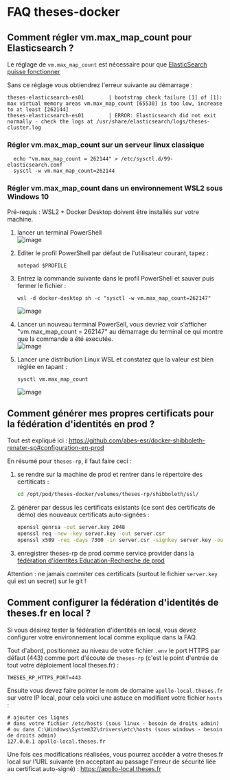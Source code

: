 # FAQ theses-docker

## Comment régler vm.max_map_count pour Elasticsearch ?

Le réglage de ``vm.max_map_count`` est nécessaire pour que [ElasticSearch puisse fonctionner](https://www.elastic.co/guide/en/elasticsearch/reference/current/vm-max-map-count.html) 

Sans ce réglage vous obtiendrez l'erreur suivante au démarrage :
```
theses-elasticsearch-es01        | bootstrap check failure [1] of [1]: max virtual memory areas vm.max_map_count [65530] is too low, increase to at least [262144]
theses-elasticsearch-es01        | ERROR: Elasticsearch did not exit normally - check the logs at /usr/share/elasticsearch/logs/theses-cluster.log
```


### Régler vm.max_map_count sur un serveur linux classique

```
  echo "vm.max_map_count = 262144" > /etc/sysctl.d/99-elasticsearch.conf
  sysctl -w vm.max_map_count=262144
```

### Régler vm.max_map_count dans un environnement WSL2 sous Windows 10

Pré-requis : WSL2 + Docker Desktop doivent être installés sur votre machine.

1) lancer un terminal PowerShell  
   ![image](https://user-images.githubusercontent.com/328244/178310894-f93c76bc-a85f-45e9-97ab-d5256bc3166b.png)

2) Editer le profil PowerShell par défaut de l'utilisateur courant, tapez :
   ```
   notepad $PROFILE
   ```  
3) Entrez la commande suivante dans le profil PowerShell et sauver puis fermer le fichier :
   ```
   wsl -d docker-desktop sh -c "sysctl -w vm.max_map_count=262147"
   ```  
   ![image](https://user-images.githubusercontent.com/328244/178311027-9f83e6b1-d48e-4442-94c3-7724e2974e45.png)
   
4) Lancer un nouveau terminal PowerSell, vous devriez voir s'afficher "vm.max_map_count = 262147" au démarrage du terminal ce qui montre que la commande a été executée.  
   ![image](https://user-images.githubusercontent.com/328244/178311186-4b2422b2-ebd6-4b20-98c7-6c42250cdb34.png)

5) Lancer une distribution Linux WSL et constatez que la valeur est bien réglée en tapant :
   ```
   sysctl vm.max_map_count
   ```
   ![image](https://user-images.githubusercontent.com/328244/178311271-c160df19-1af3-41ce-bc7a-681af9e81185.png)

## Comment générer mes propres certificats pour la fédération d'identités en prod ?

Tout est expliqué ici : https://github.com/abes-esr/docker-shibboleth-renater-sp#configuration-en-prod

En résumé pour ``theses-rp``, il faut faire ceci :
1) se rendre sur la machine de prod et rentrer dans le répertoire des certiticats :
   ```bash
   cd /opt/pod/theses-docker/volumes/theses-rp/shibboleth/ssl/
   ```
2) générer par dessus les certificats existants (ce sont des certificats de démo) des nouveaux certificats auto-signées :
   ```bash
   openssl genrsa -out server.key 2048
   openssl req -new -key server.key -out server.csr
   openssl x509 -req -days 7300 -in server.csr -signkey server.key -out server.crt
   ```
3) enregistrer theses-rp de prod comme service provider dans la [fédération d'identités Education-Recherche de prod](https://registry.federation.renater.fr/?action=get_all)

Attention : ne jamais commiter ces certificats (surtout le fichier ``server.key`` qui est un secret) sur le git !

## Comment configurer la fédération d'identités de theses.fr en local ?

Si vous désirez tester la fédération d'identités en local, vous devez configurer votre environnement local comme expliqué dans la FAQ.

Tout d'abord, positionnez au niveau de votre fichier ``.env`` le port HTTPS par défaut (443) comme port d'écoute de ``theses-rp`` (c'est le point d'entrée de tout votre déploiement local theses.fr) :
```env
THESES_RP_HTTPS_PORT=443
```

Ensuite vous devez faire pointer le nom de domaine ``apollo-local.theses.fr`` sur votre IP local, pour cela voici une astuce en modifiant votre fichier ``hosts`` :
```
# ajouter ces lignes 
# dans votre fichier /etc/hosts (sous linux - besoin de droits admin)
# ou dans C:\Windows\System32\drivers\etc\hosts (sous windows - besoin de droits admin)
127.0.0.1 apollo-local.theses.fr
```

Une fois ces modifications réalisées, vous pourrez accéder à votre theses.fr local sur l'URL suivante (en acceptant au passage l'erreur de sécurité liée au certificat auto-signé) : https://apollo-local.theses.fr
